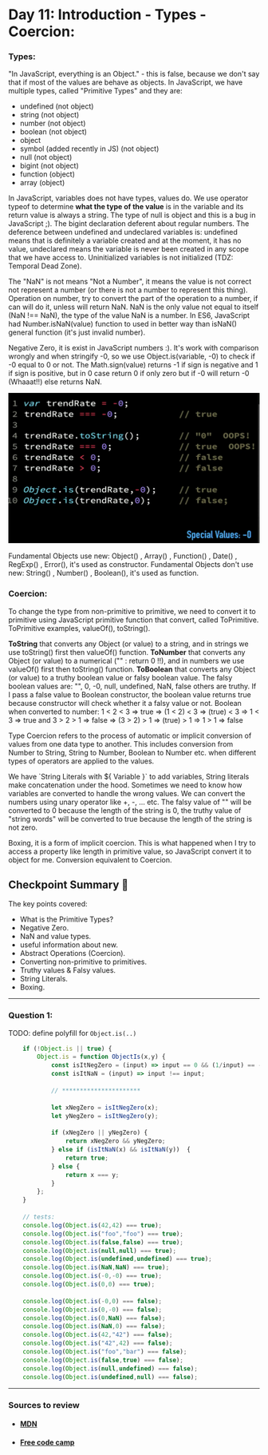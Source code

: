 
# Day 11: Introduction - Types - Coercion:

### Types:

"In JavaScript, everything is an Object." - this is false, because we don't say that if most of the values are behave as objects. In JavaScript, we have multiple types, called "Primitive Types" and they are:
- undefined (not object)
- string (not object)
- number (not object)
- boolean (not object)
- object
- symbol (added recently in JS) (not object)
- null (not object)
- bigint (not object)
- function (object)
- array (object)

In JavaScript, variables does not have types, values do. We use operator typeof to determine **what the type of the value** is in the variable and its return value is always a string. The type of null is object and this is a bug in JavaScript ;). The bigint declaration deferent about regular numbers. The deference between undefined and undeclared variables is: undefined means that is definitely a variable created and at the moment, it has no value, undeclared means the variable is never been created in any scope that we have access to. Uninitialized variables is not initialized (TDZ: Temporal Dead Zone).

The "NaN" is not means "Not a Number", it means the value is not correct not represent a number (or there is not a number to represent this thing). Operation on number, try to convert the part of the operation to a number, if can will do it, unless will return NaN. NaN is the only value not equal to itself (NaN !== NaN), the type of the value NaN is a number. In ES6, JavaScript had Number.isNaN(value) function to used in better way than isNaN() general function (it's just invalid number).

Negative Zero, it is exist in JavaScript numbers :). It's work with comparison wrongly and when stringify -0, so we use Object.is(variable, -0) to check if -0 equal to 0 or not. The Math.sign(value) returns -1 if sign is negative and 1 if sign is positive, but in 0 case return 0 if only zero but if -0 will return -0 (Whaaat!!) else returns NaN.

![Negative Zero](./visualData/negativeZero.png)

Fundamental Objects use new: Object() , Array() , Function() , Date() , RegExp() , Error(), it's used as constructor. Fundamental Objects don't use new: String() , Number() , Boolean(), it's used as function.

### Coercion:

To change the type from non-primitive to primitive, we need to convert it to primitive using JavaScript primitive function that convert, called ToPrimitive. ToPrimitive examples, valueOf(), toString().

**ToString** that converts any Object (or value) to a string, and in strings we use toString() first then valueOf() function. **ToNumber** that converts any Object (or value) to a numerical ("" : return 0 !!), and in numbers we use valueOf() first then toString() function. **ToBoolean** that converts any Object (or value) to a truthy boolean value or falsy boolean value. The falsy boolean values are: "", 0, -0, null, undefined, NaN, false others are truthy. If I pass a false value to Boolean constructor, the boolean value returns true because constructor will check whether it a falsy value or not.
Boolean when converted to number: 1 < 2 < 3 => true => (1 < 2) < 3 => (true) < 3 => 1 < 3 => true
and 3 > 2 > 1 => false => (3 > 2) > 1 => (true) > 1 => 1 > 1 => false

Type Coercion refers to the process of automatic or implicit conversion of values from one data type to another. This includes conversion from Number to String, String to Number, Boolean to Number etc. when different types of operators are applied to the values.

We have \`String Literals with ${ Variable }\` to add variables, String literals make concatenation under the hood. Sometimes we need to know how variables are converted to handle the wrong values. We can convert the numbers using unary operator like +, -, ... etc. The falsy value of "" will be converted to 0 because the length of the string is 0, the truthy value of "string words" will be converted to true because the length of the string is not zero.

Boxing, it is a form of implicit coercion. This is what happened when I try to access a property like length in primitive value, so JavaScript convert it to object for me. Conversion equivalent to Coercion.

## Checkpoint Summary :vertical_traffic_light:

The key points covered:

- What is the Primitive Types?
- Negative Zero.
- NaN and value types.
- useful information about new.
- Abstract Operations (Coercion).
- Converting non-primitive to primitives.
- Truthy values & Falsy values.
- String Literals.
- Boxing.

---

### Question 1:
TODO: define polyfill for `Object.is(..)`

```javascript
    if (!Object.is || true) {
        Object.is = function ObjectIs(x,y) {
            const isItNegZero = (input) => input == 0 && (1/input) == - Infinity;
            const isItNaN = (input) => input !== input;
            
            // **********************
            
            let xNegZero = isItNegZero(x);
            let yNegZero = isItNegZero(y);

            if (xNegZero || yNegZero) {
                return xNegZero && yNegZero;
            } else if (isItNaN(x) && isItNaN(y))  {
                return true;
            } else {
                return x === y;
            }
        };
    }

    // tests:
    console.log(Object.is(42,42) === true);
    console.log(Object.is("foo","foo") === true);
    console.log(Object.is(false,false) === true);
    console.log(Object.is(null,null) === true);
    console.log(Object.is(undefined,undefined) === true);
    console.log(Object.is(NaN,NaN) === true);
    console.log(Object.is(-0,-0) === true);
    console.log(Object.is(0,0) === true);
    
    console.log(Object.is(-0,0) === false);
    console.log(Object.is(0,-0) === false);
    console.log(Object.is(0,NaN) === false);
    console.log(Object.is(NaN,0) === false);
    console.log(Object.is(42,"42") === false);
    console.log(Object.is("42",42) === false);
    console.log(Object.is("foo","bar") === false);
    console.log(Object.is(false,true) === false);
    console.log(Object.is(null,undefined) === false);
    console.log(Object.is(undefined,null) === false);
```

---

### Sources to review
- #### [MDN](https://developer.mozilla.org/)
- #### [Free code camp](https://www.freecodecamp.org/)